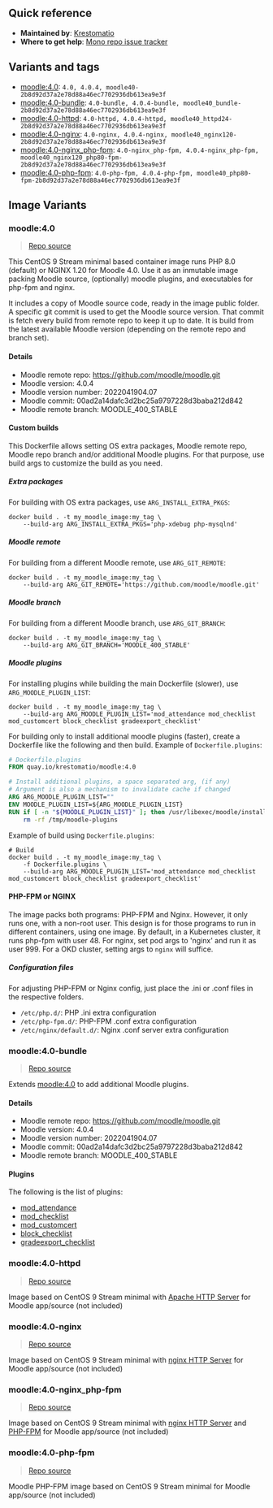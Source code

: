 ## Quick reference
- **Maintained by**:
[Krestomatio](https://github.com/krestomatio)
- **Where to get help**:
[Mono repo issue tracker](https://github.com/krestomatio/container_builder/issues)

## Variants and tags
- [moodle:4.0](#moodle40): `4.0, 4.0.4, moodle40-2b8d92d37a2e78d88a46ec7702936db613ea9e3f`
- [moodle:4.0-bundle](#moodle40-bundle): `4.0-bundle, 4.0.4-bundle, moodle40_bundle-2b8d92d37a2e78d88a46ec7702936db613ea9e3f`
- [moodle:4.0-httpd](#moodle40-httpd): `4.0-httpd, 4.0.4-httpd, moodle40_httpd24-2b8d92d37a2e78d88a46ec7702936db613ea9e3f`
- [moodle:4.0-nginx](#moodle40-nginx): `4.0-nginx, 4.0.4-nginx, moodle40_nginx120-2b8d92d37a2e78d88a46ec7702936db613ea9e3f`
- [moodle:4.0-nginx_php-fpm](#moodle40-nginxphp-fpm): `4.0-nginx_php-fpm, 4.0.4-nginx_php-fpm, moodle40_nginx120_php80-fpm-2b8d92d37a2e78d88a46ec7702936db613ea9e3f`
- [moodle:4.0-php-fpm](#moodle40-php-fpm): `4.0-php-fpm, 4.0.4-php-fpm, moodle40_php80-fpm-2b8d92d37a2e78d88a46ec7702936db613ea9e3f`


## Image Variants
### moodle:4.0
> [Repo source](https://github.com/krestomatio/container_builder/tree/master/moodle/moodle40)

This CentOS 9 Stream minimal based container image runs PHP 8.0 (default) or NGINX 1.20 for Moodle 4.0. Use it as an inmutable image packing Moodle source, (optionally) moodle plugins, and executables for php-fpm and nginx.

It includes a copy of Moodle source code, ready in the image public folder. A specific git commit is used to get the Moodle source version. That commit is fetch every build from remote repo to keep it up to date.  It is build from the latest available Moodle version (depending on the remote repo and branch set).

#### Details
* Moodle remote repo: https://github.com/moodle/moodle.git
* Moodle version: 4.0.4
* Moodle version number: 2022041904.07
* Moodle commit: 00ad2a14dafc3d2bc25a9797228d3baba212d842
* Moodle remote branch: MOODLE\_400\_STABLE

#### Custom builds
This Dockerfile allows setting OS extra packages, Moodle remote repo, Moodle repo branch and/or additional Moodle plugins. For that purpose, use build args to customize the build as you need.

##### Extra packages
For building with OS extra packages, use `ARG_INSTALL_EXTRA_PKGS`:
```
docker build . -t my_moodle_image:my_tag \
    --build-arg ARG_INSTALL_EXTRA_PKGS='php-xdebug php-mysqlnd'
```

##### Moodle remote
For building from a different Moodle remote, use `ARG_GIT_REMOTE`:
```
docker build . -t my_moodle_image:my_tag \
    --build-arg ARG_GIT_REMOTE='https://github.com/moodle/moodle.git'
```

##### Moodle branch
For building from a different Moodle branch, use `ARG_GIT_BRANCH`:
```
docker build . -t my_moodle_image:my_tag \
    --build-arg ARG_GIT_BRANCH='MOODLE_400_STABLE'
```

##### Moodle plugins
For installing plugins while building the main Dockerfile (slower), use `ARG_MOODLE_PLUGIN_LIST`:
```
docker build . -t my_moodle_image:my_tag \
    --build-arg ARG_MOODLE_PLUGIN_LIST='mod_attendance mod_checklist mod_customcert block_checklist gradeexport_checklist'
```
For building only to install additional moodle plugins (faster), create a Dockerfile like the following and then build.
Example of `Dockerfile.plugins`:
```dockerfile
# Dockerfile.plugins
FROM quay.io/krestomatio/moodle:4.0

# Install additional plugins, a space separated arg, (if any)
# Argument is also a mechanism to invalidate cache if changed
ARG ARG_MOODLE_PLUGIN_LIST=""
ENV MOODLE_PLUGIN_LIST=${ARG_MOODLE_PLUGIN_LIST}
RUN if [ -n "${MOODLE_PLUGIN_LIST}" ]; then /usr/libexec/moodle/install-plugin-list -p "${MOODLE_PLUGIN_LIST}"; fi && \
    rm -rf /tmp/moodle-plugins
```
Example of build using `Dockerfile.plugins`:
```
# Build
docker build . -t my_moodle_image:my_tag \
    -f Dockerfile.plugins \
    --build-arg ARG_MOODLE_PLUGIN_LIST='mod_attendance mod_checklist mod_customcert block_checklist gradeexport_checklist'
```

#### PHP-FPM or NGINX
The image packs both programs: PHP-FPM and Nginx. However, it only runs one, with a non-root user. This design is for those programs to run in different containers, using one image. By default, in a Kubernetes cluster, it runs php-fpm with user 48. For nginx, set pod args to 'nginx' and run it as user 999. For a OKD cluster, setting args to `nginx` will suffice.
##### Configuration files
For adjusting PHP-FPM or Nginx config, just place the .ini or .conf files in the respective folders.
- `/etc/php.d/`: PHP .ini extra configuration
- `/etc/php-fpm.d/`: PHP-FPM .conf extra configuration
- `/etc/nginx/default.d/`: Nginx .conf server extra configuration

### moodle:4.0-bundle
> [Repo source](https://github.com/krestomatio/container_builder/tree/master/moodle/moodle40_bundle)

Extends [moodle:4.0](#moodle40) to add additional Moodle plugins.

#### Details
* Moodle remote repo: https://github.com/moodle/moodle.git
* Moodle version: 4.0.4
* Moodle version number: 2022041904.07
* Moodle commit: 00ad2a14dafc3d2bc25a9797228d3baba212d842
* Moodle remote branch: MOODLE\_400\_STABLE

#### Plugins
The following is the list of plugins:
- [mod_attendance](https://moodle.org/plugins/mod_attendance)
- [mod_checklist](https://moodle.org/plugins/mod_checklist)
- [mod_customcert](https://moodle.org/plugins/mod_customcert)
- [block_checklist](https://moodle.org/plugins/block_checklist)
- [gradeexport_checklist](https://moodle.org/plugins/gradeexport_checklist)

### moodle:4.0-httpd
> [Repo source](https://github.com/krestomatio/container_builder/tree/master/moodle/moodle40_httpd24)

Image based on CentOS 9 Stream minimal with [Apache HTTP Server](https://httpd.apache.org/) for Moodle app/source (not included)

### moodle:4.0-nginx
> [Repo source](https://github.com/krestomatio/container_builder/tree/master/moodle/moodle40_nginx120)

Image based on CentOS 9 Stream minimal with [nginx HTTP Server](https://nginx.org/) for Moodle app/source (not included)

### moodle:4.0-nginx_php-fpm
> [Repo source](https://github.com/krestomatio/container_builder/tree/master/moodle/moodle40_nginx120_php80-fpm)

Image based on CentOS 9 Stream minimal with [nginx HTTP Server](https://nginx.org/) and [PHP-FPM](https://php-fpm.org/) for Moodle app/source (not included)

### moodle:4.0-php-fpm
> [Repo source](https://github.com/krestomatio/container_builder/tree/master/moodle/moodle40_php80-fpm)

Moodle PHP-FPM image based on CentOS 9 Stream minimal for Moodle app/source (not included)

